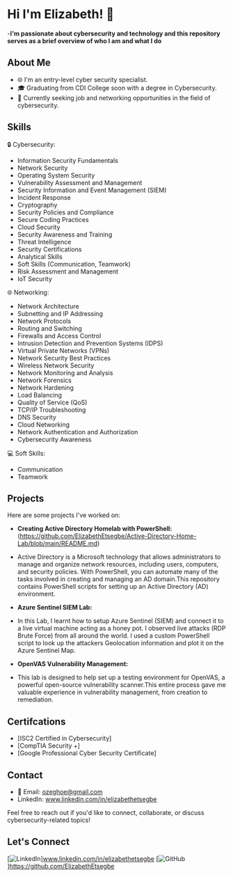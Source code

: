 # Hi I'm Elizabeth! 👋
 
-<b>I'm passionate about cybersecurity and technology and this repository serves as a brief overview of who I am and what I do</b>

## About Me

- 🌐 I'm an entry-level cyber security specialist.
- 🎓 Graduating from CDI College soon with a degree in Cybersecurity.
- 💼 Currently seeking job and networking opportunities in the field of cybersecurity.

## Skills

🔒 Cybersecurity:
- Information Security Fundamentals
- Network Security
- Operating System Security
- Vulnerability Assessment and Management
- Security Information and Event Management (SIEM)
- Incident Response
- Cryptography
- Security Policies and Compliance
- Secure Coding Practices
- Cloud Security
- Security Awareness and Training
- Threat Intelligence
- Security Certifications
- Analytical Skills
- Soft Skills (Communication, Teamwork)
- Risk Assessment and Management
- IoT Security


🌐 Networking:
- Network Architecture
- Subnetting and IP Addressing
- Network Protocols
- Routing and Switching
- Firewalls and Access Control
- Intrusion Detection and Prevention Systems (IDPS)
- Virtual Private Networks (VPNs)
- Network Security Best Practices
- Wireless Network Security
- Network Monitoring and Analysis
- Network Forensics
- Network Hardening
- Load Balancing
- Quality of Service (QoS)
- TCP/IP Troubleshooting
- DNS Security
- Cloud Networking
- Network Authentication and Authorization
- Cybersecurity Awareness

  
💻 Soft Skills:
- Communication
- Teamwork

## Projects

Here are some projects I've worked on:

- **Creating Active Directory Homelab with PowerShell:**(https://github.com/ElizabethEtsegbe/Active-Directory-Home-Lab/blob/main/README.md)
- Active Directory is a Microsoft technology that allows administrators to manage and organize network resources, including users, computers, and security policies. With PowerShell, you can automate many of the tasks involved in creating and managing an AD domain.This repository contains PowerShell scripts for setting up an Active Directory (AD) environment.


- **Azure Sentinel SIEM Lab:**
- In this Lab, I learnt how to setup Azure Sentinel (SIEM) and connect it to a live virtual machine acting as a honey pot. I observed live attacks (RDP Brute Force) from all around the world. I used a custom PowerShell script to look up the attackers Geolocation information and plot it on the Azure Sentinel Map.

  
-  **OpenVAS Vulnerability Management:**
- This lab is designed to help set up a testing environment for OpenVAS, a powerful open-source vulnerability scanner.This entire process gave me valuable experience in vulnerability management, from creation to remediation.

<h2>Certifcations</h2>

- [ISC2 Certified in Cybersecurity]
- [CompTIA Security +]
- [Google Professional Cyber Security Certificate]

## Contact

- 📧 Email: ozeghoe@gmail.com
- LinkedIn: www.linkedin.com/in/elizabethetsegbe

Feel free to reach out if you'd like to connect, collaborate, or discuss cybersecurity-related topics!

## Let's Connect

[![LinkedIn](https://img.shields.io/badge/-LinkedIn-blue?style=flat&logo=linkedin)]www.linkedin.com/in/elizabethetsegbe
[![GitHub](https://img.shields.io/badge/-GitHub-black?style=flat&logo=github)]https://github.com/ElizabethEtsegbe

<!---
CyberBerrywhiz/CyberBerrywhiz is a ✨ special ✨ repository because its `README.md` (this file) appears on your GitHub profile.
You can click the Preview link to take a look at your changes.
--->

